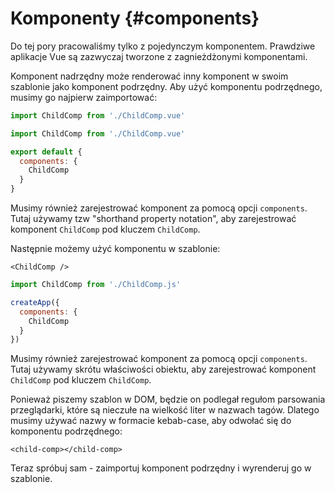 # Komponenty {#components}

Do tej pory pracowaliśmy tylko z pojedynczym komponentem. Prawdziwe aplikacje Vue są zazwyczaj tworzone z zagnieżdżonymi komponentami.

Komponent nadrzędny może renderować inny komponent w swoim szablonie jako komponent podrzędny. Aby użyć komponentu podrzędnego, musimy go najpierw zaimportować:

<div class="composition-api">
<div class="sfc">

```js
import ChildComp from './ChildComp.vue'
```

</div>
</div>

<div class="options-api">
<div class="sfc">

```js
import ChildComp from './ChildComp.vue'

export default {
  components: {
    ChildComp
  }
}
```

Musimy również zarejestrować komponent za pomocą opcji `components`. Tutaj używamy tzw "shorthand property notation", aby zarejestrować komponent `ChildComp` pod kluczem `ChildComp`.

</div>
</div>

<div class="sfc">

Następnie możemy użyć komponentu w szablonie:

```vue-html
<ChildComp />
```

</div>

<div class="html">

```js
import ChildComp from './ChildComp.js'

createApp({
  components: {
    ChildComp
  }
})
```

Musimy również zarejestrować komponent za pomocą opcji `components`. Tutaj używamy skrótu właściwości obiektu, aby zarejestrować komponent `ChildComp` pod kluczem `ChildComp`.

Ponieważ piszemy szablon w DOM, będzie on podlegał regułom parsowania przeglądarki, które są nieczułe na wielkość liter w nazwach tagów. Dlatego musimy używać nazwy w formacie kebab-case, aby odwołać się do komponentu podrzędnego:

```vue-html
<child-comp></child-comp>
```

</div>


Teraz spróbuj sam - zaimportuj komponent podrzędny i wyrenderuj go w szablonie.
